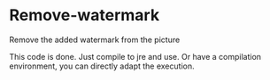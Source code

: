 # Remove-watermark
Remove the added watermark from the picture

This code is done.
Just compile to jre and use.
Or have a compilation environment, you can directly adapt the execution.
